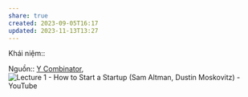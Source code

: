 ```yaml
---
share: true
created: 2023-09-05T16:17
updated: 2023-11-13T13:27
---
```

Khái niệm:: 

Nguồn:: [Y Combinator](../../../%CE%9E%20Ngu%E1%BB%93n/Y%20Combinator.md), ![Lecture 1 - How to Start a Startup (Sam Altman, Dustin Moskovitz) - YouTube](https://youtu.be/CBYhVcO4WgI)